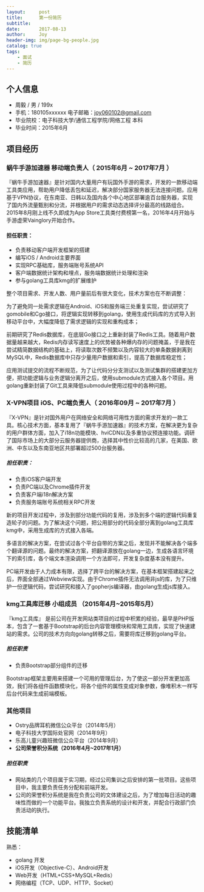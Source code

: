 ```yaml
---
layout:     post
title:      第一份简历
subtitle:   
date:       2017-08-13
author:     Joy
header-img: img/page-bg-people.jpg
catalog: true
tags:
    - 面试
    - 简历 
---
```

## 个人信息

- 周毅 / 男 / 199x
- 手机：180105xxxxxx      电子邮箱：joy060102@gmail.com
- 毕业院校：电子科技大学/通信工程学院/网络工程   本科
- 毕业时间：2015年6月

## 项目经历

### 蜗牛手游加速器 移动端负责人（ 2015年6月 ~ 2017年7月 ）

『蜗牛手游加速器』是针对国内大量用户有玩国外手游的需求，开发的一款移动端工具类应用，帮助用户降低丢包和延迟，解决部分国家服务器无法连接问题。应用基于VPN协议，在东南亚、日韩以及国内各个中心地区部署逾百台服务器，实现了国内外流量甄别和分流，并根据用户的需求动态选择评分最高的线路组合。2015年8月刚上线不久即成为App Store工具类付费榜第一名，2016年4月开始与手游虚荣Vainglory开始合作。

#### 担任职责：

- 负责移动客户端开发框架的搭建
- 编写iOS / Android主要界面
- 实现RPC基础库，服务端账号系统API
- 客户端数据统计架构和埋点，服务端数据统计处理和渲染
- 参与golang工具库kmg的扩展维护

整个项目需求、开发人数、用户量前后有很大变化，技术方案也在不断调整：

为了避免同一处需求逻辑在Android、iOS和服务端三处重复实现，尝试研究了gomobile和Cgo接口，将逻辑实现转移到golang，使用生成代码库的方式导入到移动平台中，大幅度降低了需求逻辑的实现和重构成本；

前期研究了Redis数据库，在底层Go接口之上重新封装了Redis工具。随着用户数据量越来越大，Redis内存读写速度上的优势被各种爆内存的问题掩盖，于是我在尝试精简数据结构的基础上，将读取次数不频繁以及内容较大的单条数据剥离到MySQL中，Redis数据库中只存少量用户数据和索引，提高了数据库稳定性；

应用测试提交的流程不断规范，为了让代码分分支测试以及测试集群的搭建更加方便，把功能逻辑与业务逻辑分离开之后，使用submodule方式接入各个项目。用golang重新封装了Git工具来降低submodule使用过程中的各种问题。

### X-VPN项目 iOS、PC端负责人（ 2016年09月 ~ 2017年7月 ）

『X-VPN』是针对国外用户在网络安全和网络可用性方面的需求开发的一款工具。核心技术方面，基本复用了『蜗牛手游加速器』的技术方案，在解决更为复杂的用户群体方面，加入了i18n功能模块、hviCDN以及多重协议预连接功能。调研了国际市场上的大部分云服务器提供商，选择其中性价比较高的几家，在美国、欧洲、中东以及东南亚地区共部署超过500台服务器。

##### 担任职责：

* 负责iOS客户端开发
* 负责PC端以及Chrome插件开发
* 负责客户端i18n解决方案
* 负责服务端账号系统相关RPC开发

新的项目开发过程中，涉及到部分功能代码的复用，涉及到多个端的逻辑代码重复造轮子的问题。为了解决这个问题，把公用部分的代码全部分离到golang工具库kmg中，采用生成库的方式接入各端。

多语言的解决方案，在尝试过各个平台自带的方案之后，发现并不能解决各个端多个翻译源的问题。最终的解决方案，把翻译源放在golang一边，生成各语言环境下的索引库，各个端文本渲染调用一个方法即可，开发复杂度基本没有提升。

PC端开发由于人力成本有限，选择了跨平台的解决方案，在基本框架搭建起来之后，界面全部通过Webview实现。由于Chrome插件无法调用非js的库，为了只维护一份逻辑代码，尝试研究和接入了gopherjs编译器，由golang生成js库接入。

### kmg工具库迁移 小组成员 （2015年4月~2015年5月）

『kmg工具库』 是前公司在开发网站类项目的过程中积累的经验，最早是PHP版本，包含了一套基于Bootstrap的后台内容管理模块和常用工具库，实现了快速建站的需求。公司的技术方向向golang转移之后，需要将库迁移到golang平台。

##### 担任职责

* 负责Bootstrap部分组件的迁移

Bootstrap框架主要用来搭建一个可用的管理后台，为了使这一部分开发更加高效，我们将各组件函数模块化，将各个组件的属性变成对象参数，像堆积木一样写后台代码来生成前端模板。

### 其他项目  

* Ostry品牌耳机微信公众平台（2014年5月）
* 电子科技大学国际处官网（2014年9月）
* 乐高儿童兴趣班微信公众平台（2014年9月）
* **公司荣誉积分系统（2016年4月~2017年1月）**

##### 担任职责

* 网站类的几个项目属于实习期，经过公司集训之后安排的第一批项目。这些项目中，我主要负责任务分配和前端开发。
* 公司的荣誉积分系统是我在负责公司的文体建设之后，为了增加每日活动的趣味性而做的一个功能平台。我独立负责系统的设计和开发，并配合行政部门负责活动的执行。



## 技能清单

熟悉：

* golang 开发
* iOS开发（Objective-C）、Android开发
* Web开发（HTML+CSS+MySQL+Redis）
* 网络编程（TCP、UDP、HTTP、Socket）

